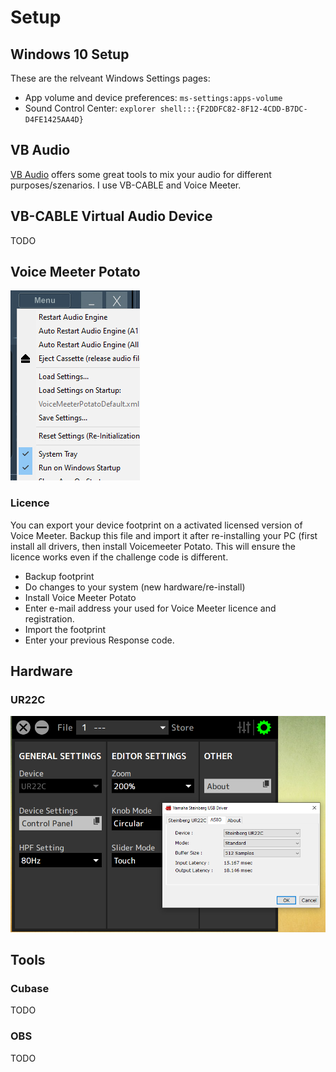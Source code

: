 # Setup

## Windows 10 Setup

These are the relveant Windows Settings pages:

- App volume and device preferences: ```ms-settings:apps-volume```
- Sound Control Center: ```explorer shell:::{F2DDFC82-8F12-4CDD-B7DC-D4FE1425AA4D}```

## VB Audio

[VB Audio](https://vb-audio.com) offers some great tools to mix your audio for different purposes/szenarios. I use VB-CABLE and Voice Meeter.

## VB-CABLE Virtual Audio Device

TODO

## Voice Meeter Potato

![voice-meeeter-startup](_voice-meeeter-startup.png)

### Licence

You can export your device footprint on a activated licensed version of Voice Meeter. Backup this file and import it after re-installing your PC (first install all drivers, then install Voicemeeter Potato. This will ensure the licence works even if the challenge code is different.

- Backup footprint
- Do changes to your system (new hardware/re-install)
- Install Voice Meeter Potato
- Enter e-mail address your used for Voice Meeter licence and registration.
- Import the footprint
- Enter your previous Response code.

## Hardware

### UR22C

![ur22c-driver-settings](_ur22c-driver-settings.png)

## Tools

### Cubase

TODO

### OBS

TODO
